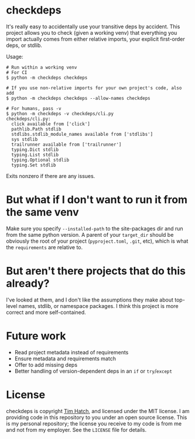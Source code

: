 # checkdeps

It's really easy to accidentally use your transitive deps by accident.  This
project allows you to check (given a working venv) that everything you import
actually comes from either relative imports, your explicit first-order deps, or
stdlib.

Usage:

```
# Run within a working venv
# For CI
$ python -m checkdeps checkdeps

# If you use non-relative imports for your own project's code, also add
$ python -m checkdeps checkdeps --allow-names checkdeps

# For humans, pass -v
$ python -m checkdeps -v checkdeps/cli.py
checkdeps/cli.py:
  click available from ['click']
  pathlib.Path stdlib
  stdlibs.stdlib_module_names available from ['stdlibs']
  sys stdlib
  trailrunner available from ['trailrunner']
  typing.Dict stdlib
  typing.List stdlib
  typing.Optional stdlib
  typing.Set stdlib
```

Exits nonzero if there are any issues.

# But what if I don't want to run it from the same venv

Make sure you specify `--installed-path` to the site-packages dir and run from the same
python version.  A parent of your `target_dir` should be obviously the root of your
project (`pyproject.toml`, `.git`, etc), which is what the `requirements` are relative to.

# But aren't there projects that do this already?

I've looked at them, and I don't like the assumptions they make about top-level
names, stdlib, or namespace packages.  I think this project is more correct and
more self-contained.

# Future work

* Read project metadata instead of requirements
* Ensure metadata and requirements match
* Offer to add missing deps
* Better handling of version-dependent deps in an `if` or `try`/`except`

# License

checkdeps is copyright [Tim Hatch](https://timhatch.com/), and licensed under
the MIT license.  I am providing code in this repository to you under an open
source license.  This is my personal repository; the license you receive to
my code is from me and not from my employer. See the `LICENSE` file for details.
